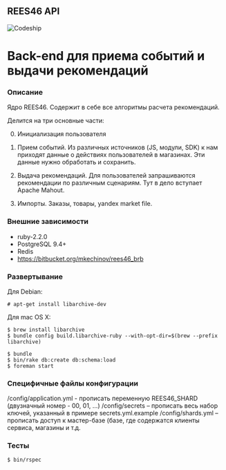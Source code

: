 REES46 API
----------

![Codeship](https://www.codeship.io/projects/d543d470-be61-0131-e6b6-6ea1a21f61c4/status)

Back-end для приема событий и выдачи рекомендаций
=================================================

### Описание
Ядро REES46. Содержит в себе все алгоритмы расчета рекомендаций.

Делится на три основные части:

0. Инициализация пользователя

1. Прием событий. Из различных источников (JS, модули, SDK) к нам приходят данные о действиях пользователей в магазинах. Эти данные нужно обработать и сохранить.

2. Выдача рекомендаций. Для пользователей запрашиваются рекомендации по различным сценариям. Тут в дело вступает Apache Mahout.

3. Импорты. Заказы, товары, yandex market file.

### Внешние зависимости
* ruby-2.2.0
* PostgreSQL 9.4+
* Redis
* https://bitbucket.org/mkechinov/rees46_brb


### Развертывание

Для Debian:
```
# apt-get install libarchive-dev
```

Для mac OS X:
```
$ brew install libarchive
$ bundle config build.libarchive-ruby --with-opt-dir=$(brew --prefix libarchive)
```

```
$ bundle
$ bin/rake db:create db:schema:load
$ foreman start
```

### Специфичные файлы конфигурации

/config/application.yml - прописать переменную REES46_SHARD (двузначный номер - 00, 01, ...)
/config/secrets – прописать весь набор ключей, указанный в примере secrets.yml.example
/config/shards.yml – прописать доступ к мастер-базе (базе, где содержатся клиенты сервиса, магазины и т.д.

### Тесты
```
$ bin/rspec
```

